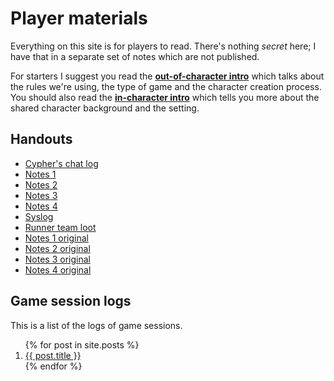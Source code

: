 # Player materials

Everything on this site is for players to read.
There's nothing _secret_ here; I have that in a separate set of notes which are not published.

For starters I suggest you read the **[out-of-character intro]** which talks about the rules we're using, the type of game and the character creation process.
You should also read the **[in-character intro]** which tells you more about the shared character background and the setting.

[in-character intro]: InCharacterIntro.md
[out-of-character intro]: OocIntro/index.md

## Handouts

* [Cypher's chat log](Handouts/20241010-PeachtreesRunners.md)
* [Notes 1](Handouts/20241128-ResearchNotes1_1.md)
* [Notes 2](Handouts/20241128-ResearchNotes2_2.md)
* [Notes 3](Handouts/20241128-ResearchNotes3_3.md)
* [Notes 4](Handouts/20241128-ResearchNotes4_4.md)
* [Syslog](Handouts/20241128-SystemLog.md)
* [Runner team loot](Handouts/2024-12-19-RunnerLoot.md)
* [Notes 1 original](Handouts/20241128-ResearchNotes5_1_original.md)
* [Notes 2 original](Handouts/20241128-ResearchNotes6_2_original.md)
* [Notes 3 original](Handouts/20241128-ResearchNotes7_3_original.md)
* [Notes 4 original](Handouts/20241128-ResearchNotes8_4_original.md)

## Game session logs

This is a list of the logs of game sessions.

<ol>
  {% for post in site.posts %}
    <li>
      <a href="{{ post.url }}">{{ post.title }}</a>
    </li>
  {% endfor %}
</ol>

